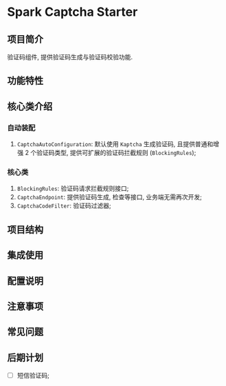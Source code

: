 # Spark Captcha Starter

## 项目简介

验证码组件, 提供验证码生成与验证码校验功能.

## 功能特性

## 核心类介绍

### 自动装配

1. `CaptchaAutoConfiguration`: 默认使用 `Kaptcha` 生成验证码, 且提供普通和增强 2 个验证码类型, 提供可扩展的验证码拦截规则 (`BlockingRules`);

### 核心类

1. `BlockingRules`: 验证码请求拦截规则接口;
2. `CaptchaEndpoint`: 提供验证码生成, 检查等接口, 业务端无需再次开发;
3. `CaptchaCodeFilter`: 验证码过滤器;

## 项目结构

## 集成使用

## 配置说明

## 注意事项

## 常见问题

## 后期计划

- [ ] 短信验证码;
